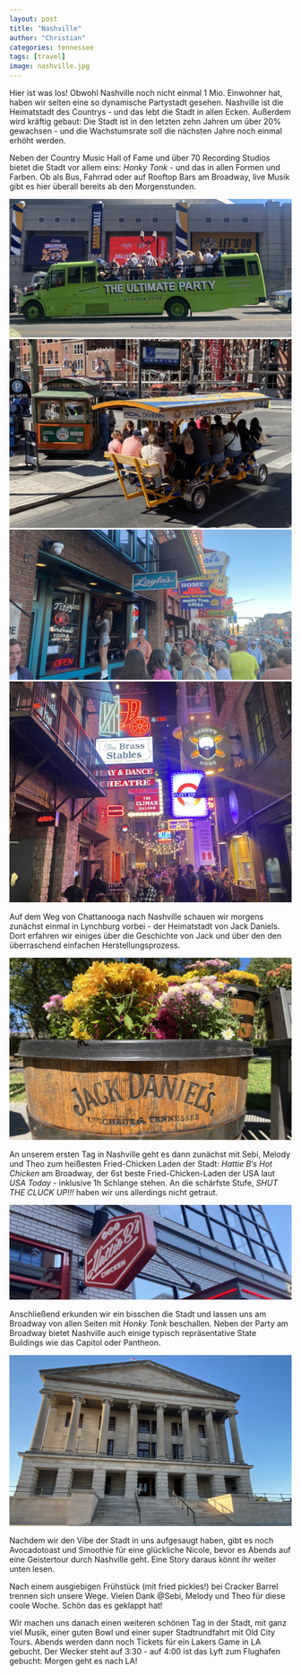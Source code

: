 ```yaml
---
layout: post
title: "Nashville"
author: "Christian"
categories: tennessee
tags: [travel]
image: nashville.jpg
---
```

Hier ist was los! Obwohl Nashville noch nicht einmal 1 Mio. Einwohner hat, haben wir selten eine so dynamische Partystadt gesehen. Nashville ist die Heimatstadt des Countrys - und das lebt die Stadt in allen Ecken. Außerdem wird kräftig gebaut: Die Stadt ist in den letzten zehn Jahren um über 20% gewachsen - und die Wachstumsrate soll die nächsten Jahre noch einmal erhöht werden.

Neben der Country Music Hall of Fame und über 70 Recording Studios bietet die Stadt vor allem eins: *Honky Tonk* - und das in allen Formen und Farben. Ob als Bus, Fahrrad oder auf Rooftop Bars am Broadway, live Musik gibt es hier überall bereits ab den Morgenstunden.

![](/assets/img/us/nashville-bus.jpeg)
![](/assets/img/us/nashville-bike.jpeg)
![](/assets/img/us/nashville-broadway.jpeg)
![](/assets/img/us/nashville-street.jpeg)

Auf dem Weg von Chattanooga nach Nashville schauen wir morgens zunächst einmal in Lynchburg vorbei - der Heimatstadt von Jack Daniels. Dort erfahren wir einiges über die Geschichte von Jack und über den den überraschend einfachen Herstellungsprozess.

![](/assets/img/us/nashville-jack-daniels.jpeg)

An unserem ersten Tag in Nashville geht es dann zunächst mit Sebi, Melody und Theo zum heißesten Fried-Chicken Laden der Stadt: *Hattie B‘s Hot Chicken* am Broadway, der 6st beste Fried-Chicken-Laden der USA laut *USA Today* - inklusive 1h Schlange stehen. An die schärfste Stufe, *SHUT THE CLUCK UP!!!* haben wir uns allerdings nicht getraut.

![](/assets/img/us/nashville-hattie.jpeg)

Anschließend erkunden wir ein bisschen die Stadt und lassen uns am Broadway von allen Seiten mit *Honky Tonk* beschallen. Neben der Party am Broadway bietet Nashville auch einige typisch repräsentative State Buildings wie das Capitol oder Pantheon.

![](/assets/img/us/nashville-capitol.jpeg)

Nachdem wir den Vibe der Stadt in uns aufgesaugt haben, gibt es noch Avocadotoast und Smoothie für eine glückliche Nicole, bevor es Abends auf eine Geistertour durch Nashville geht. Eine Story daraus könnt ihr weiter unten lesen.

Nach einem ausgiebigen Frühstück (mit fried pickles!) bei Cracker Barrel trennen sich unsere Wege. Vielen Dank @Sebi, Melody und Theo für diese coole Woche. Schön das es geklappt hat!

Wir machen uns danach einen weiteren schönen Tag in der Stadt, mit ganz viel Musik, einer guten Bowl und einer super Stadtrundfahrt mit Old City Tours. Abends werden dann noch Tickets für ein Lakers Game in LA gebucht. Der Wecker steht auf 3:30 - auf 4:00 ist das Lyft zum Flughafen gebucht: Morgen geht es nach LA!
